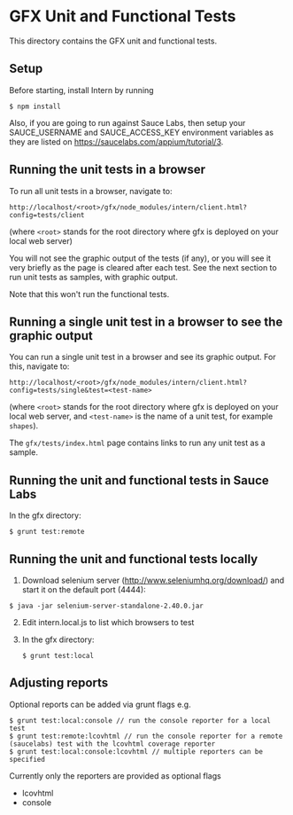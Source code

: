 # GFX Unit and Functional Tests

This directory contains the GFX unit and functional tests.

## Setup

Before starting, install Intern by running

```
$ npm install
```

Also, if you are going to run against Sauce Labs, then
setup your SAUCE_USERNAME and SAUCE_ACCESS_KEY environment variables as they are listed
on https://saucelabs.com/appium/tutorial/3.


## Running the unit tests in a browser

To run all unit tests in a browser, navigate to:

```
http://localhost/<root>/gfx/node_modules/intern/client.html?config=tests/client
```

(where `<root>` stands for the root directory where gfx is deployed on your local web server)

You will not see the graphic output of the tests (if any), or you will see it very briefly as the page is cleared
after each test. See the next section to run unit tests as samples, with graphic output.

Note that this won't run the functional tests.


## Running a single unit test in a browser to see the graphic output

You can run a single unit test in a browser and see its graphic output. For this, navigate to:

```
http://localhost/<root>/gfx/node_modules/intern/client.html?config=tests/single&test=<test-name>
```

(where `<root>` stands for the root directory where gfx is deployed on your local web server, and `<test-name>` is the
name of a unit test, for example `shapes`).

The `gfx/tests/index.html` page contains links to run any unit test as a sample.

## Running the unit and functional tests in Sauce Labs

In the gfx directory:

```
$ grunt test:remote
```

## Running the unit and functional tests locally

1) Download selenium server (http://www.seleniumhq.org/download/) and start it on the default port (4444):

```
$ java -jar selenium-server-standalone-2.40.0.jar
```

2) Edit intern.local.js to list which browsers to test

3) In the gfx directory:

   ```
   $ grunt test:local
   ```


## Adjusting reports

Optional reports can be added via grunt flags e.g.

    $ grunt test:local:console // run the console reporter for a local test
    $ grunt test:remote:lcovhtml // run the console reporter for a remote (saucelabs) test with the lcovhtml coverage reporter
    $ grunt test:local:console:lcovhtml // multiple reporters can be specified

Currently only the reporters are provided as optional flags
   * lcovhtml
   * console






